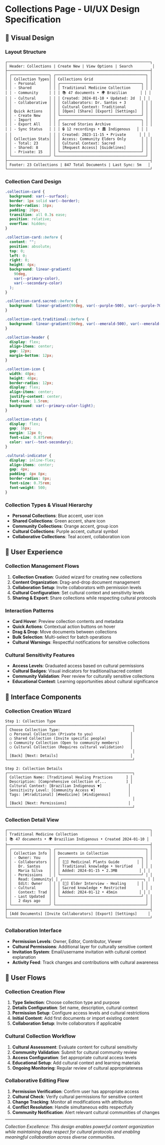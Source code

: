 # Collections Page - UI/UX Design Specification

## 🎨 Visual Design

### Layout Structure

```
┌─────────────────────────────────────────────────────────────────┐
│ Header: Collections | Create New | View Options | Search         │
├─────────────────────────────────────────────────────────────────┤
│ ┌─────────────────┐ ┌─────────────────────────────────────────┐ │
│ │ Collection Types│ │ Collections Grid                        │ │
│ │ - Personal      │ │ ┌─────────────────────────────────────┐ │ │
│ │ - Shared        │ │ │ Traditional Medicine Collection     │ │ │
│ │ - Community     │ │ │ 📚 47 documents • 🌍 Brazilian      │ │ │
│ │ - Cultural      │ │ │ Created: 2024-01-10 • Updated: 2d  │ │ │
│ │ - Collaborative │ │ │ Collaborators: Dr. Santos + 3       │ │ │
│ │                 │ │ │ Cultural Context: Traditional       │ │ │
│ │ Quick Actions   │ │ │ [Open] [Share] [Export] [Settings]  │ │ │
│ │ - Create New    │ │ └─────────────────────────────────────┘ │ │
│ │ - Import        │ │ ┌─────────────────────────────────────┐ │ │
│ │ - Export All    │ │ │ Sacred Stories Archive              │ │ │
│ │ - Sync Status   │ │ │ 🔒 12 recordings • 🏛️ Indigenous   │ │ │
│ │                 │ │ │ Created: 2023-11-15 • Private      │ │ │
│ │ Collection Stats│ │ │ Access: Community Elders Only       │ │ │
│ │ - Total: 23     │ │ │ Cultural Context: Sacred            │ │ │
│ │ - Shared: 8     │ │ │ [Request Access] [Guidelines]       │ │ │
│ │ - Private: 15   │ │ └─────────────────────────────────────┘ │ │
│ └─────────────────┘ └─────────────────────────────────────────┘ │
├─────────────────────────────────────────────────────────────────┤
│ Footer: 23 Collections | 847 Total Documents | Last Sync: 5m   │
└─────────────────────────────────────────────────────────────────┘
```

### Collection Card Design

```css
.collection-card {
  background: var(--surface);
  border: 1px solid var(--border);
  border-radius: 16px;
  padding: 20px;
  transition: all 0.3s ease;
  position: relative;
  overflow: hidden;
}

.collection-card::before {
  content: "";
  position: absolute;
  top: 0;
  left: 0;
  right: 0;
  height: 4px;
  background: linear-gradient(
    90deg,
    var(--primary-color),
    var(--secondary-color)
  );
}

.collection-card.sacred::before {
  background: linear-gradient(90deg, var(--purple-500), var(--purple-700));
}

.collection-card.traditional::before {
  background: linear-gradient(90deg, var(--emerald-500), var(--emerald-700));
}

.collection-header {
  display: flex;
  align-items: center;
  gap: 12px;
  margin-bottom: 12px;
}

.collection-icon {
  width: 48px;
  height: 48px;
  border-radius: 12px;
  display: flex;
  align-items: center;
  justify-content: center;
  font-size: 1.5rem;
  background: var(--primary-color-light);
}

.collection-stats {
  display: flex;
  gap: 16px;
  margin: 12px 0;
  font-size: 0.875rem;
  color: var(--text-secondary);
}

.cultural-indicator {
  display: inline-flex;
  align-items: center;
  gap: 4px;
  padding: 4px 8px;
  border-radius: 8px;
  font-size: 0.75rem;
  font-weight: 500;
}
```

### Collection Types & Visual Hierarchy

- **Personal Collections**: Blue accent, user icon
- **Shared Collections**: Green accent, share icon
- **Community Collections**: Orange accent, group icon
- **Cultural Collections**: Purple accent, cultural symbol
- **Collaborative Collections**: Teal accent, collaboration icon

## 🧭 User Experience

### Collection Management Flows

1. **Collection Creation**: Guided wizard for creating new collections
2. **Content Organization**: Drag-and-drop document management
3. **Collaboration Setup**: Invite collaborators with permission levels
4. **Cultural Configuration**: Set cultural context and sensitivity levels
5. **Sharing & Export**: Share collections while respecting cultural protocols

### Interaction Patterns

- **Card Hover**: Preview collection contents and metadata
- **Quick Actions**: Contextual action buttons on hover
- **Drag & Drop**: Move documents between collections
- **Bulk Selection**: Multi-select for batch operations
- **Cultural Warnings**: Respectful notifications for sensitive collections

### Cultural Sensitivity Features

- **Access Levels**: Graduated access based on cultural permissions
- **Cultural Badges**: Visual indicators for traditional/sacred content
- **Community Validation**: Peer review for culturally sensitive collections
- **Educational Context**: Learning opportunities about cultural significance

## 📱 Interface Components

### Collection Creation Wizard

```
Step 1: Collection Type
┌─────────────────────────────────────────────────────────┐
│ Choose Collection Type:                                 │
│ ○ Personal Collection (Private to you)                 │
│ ○ Shared Collection (Invite specific people)           │
│ ○ Community Collection (Open to community members)     │
│ ○ Cultural Collection (Requires cultural validation)   │
│                                                         │
│ [Back] [Next: Details]                                 │
└─────────────────────────────────────────────────────────┘

Step 2: Collection Details
┌─────────────────────────────────────────────────────────┐
│ Collection Name: [Traditional Healing Practices      ] │
│ Description: [Comprehensive collection of...         ] │
│ Cultural Context: [Brazilian Indigenous ▼]            │
│ Sensitivity Level: [Community Access ▼]               │
│ Tags: [#traditional] [#medicine] [#indigenous]        │
│                                                         │
│ [Back] [Next: Permissions]                            │
└─────────────────────────────────────────────────────────┘
```

### Collection Detail View

```
┌─────────────────────────────────────────────────────────────────┐
│ Traditional Medicine Collection                                 │
│ 📚 47 documents • 🌍 Brazilian Indigenous • Created 2024-01-10 │
├─────────────────────────────────────────────────────────────────┤
│ ┌─────────────────┐ ┌─────────────────────────────────────────┐ │
│ │ Collection Info │ │ Documents in Collection                 │ │
│ │ - Owner: You    │ │ ┌─────────────────────────────────────┐ │ │
│ │ - Collaborators │ │ │ [📄] Medicinal Plants Guide        │ │ │
│ │   Dr. Santos    │ │ │ Traditional knowledge • Verified    │ │ │
│ │   Maria Silva   │ │ │ Added: 2024-01-15 • 2.3MB          │ │ │
│ │ - Permissions   │ │ └─────────────────────────────────────┘ │ │
│ │   Read: Community│ │ ┌─────────────────────────────────────┐ │ │
│ │   Edit: Owner   │ │ │ [🎵] Elder Interview - Healing     │ │ │
│ │ - Cultural      │ │ │ Sacred knowledge • Restricted       │ │ │
│ │   Context: Trad │ │ │ Added: 2024-01-12 • 45min          │ │ │
│ │ - Last Updated  │ │ └─────────────────────────────────────┘ │ │
│ │   2 days ago    │ │                                         │ │
│ └─────────────────┘ └─────────────────────────────────────────┘ │
├─────────────────────────────────────────────────────────────────┤
│ [Add Documents] [Invite Collaborators] [Export] [Settings]     │
└─────────────────────────────────────────────────────────────────┘
```

### Collaboration Interface

- **Permission Levels**: Owner, Editor, Contributor, Viewer
- **Cultural Permissions**: Additional layer for culturally sensitive content
- **Invitation System**: Email/username invitation with cultural context explanation
- **Activity Feed**: Track changes and contributions with cultural awareness

## 🔄 User Flows

### Collection Creation Flow

1. **Type Selection**: Choose collection type and purpose
2. **Details Configuration**: Set name, description, cultural context
3. **Permission Setup**: Configure access levels and cultural restrictions
4. **Initial Content**: Add first documents or import existing content
5. **Collaboration Setup**: Invite collaborators if applicable

### Cultural Collection Workflow

1. **Cultural Assessment**: Evaluate content for cultural sensitivity
2. **Community Validation**: Submit for cultural community review
3. **Access Configuration**: Set appropriate cultural access levels
4. **Educational Setup**: Add cultural context and learning materials
5. **Ongoing Monitoring**: Regular review of cultural appropriateness

### Collaborative Editing Flow

1. **Permission Verification**: Confirm user has appropriate access
2. **Cultural Check**: Verify cultural permissions for sensitive content
3. **Change Tracking**: Monitor all modifications with attribution
4. **Conflict Resolution**: Handle simultaneous edits respectfully
5. **Community Notification**: Alert relevant cultural communities of changes

---

_Collection Excellence: This design enables powerful content organization while maintaining deep respect for cultural protocols and enabling meaningful collaboration across diverse communities._
